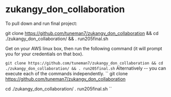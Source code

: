# zukangy_don_collaboration   

To pull down and run final project:

git clone https://github.com/tuneman7/zukangy_don_collaboration && cd ./zukangy_don_collaboration/ && . run205final.sh

Get on your AWS linux box, then run the following command (it will prompt you for your credentials on that box).

``
git clone https://github.com/tuneman7/zukangy_don_collaboration && cd ./zukangy_don_collaboration/ && . run205final.sh
``
Alternatively -- you can execute each of the commands independently.
``
git clone https://github.com/tuneman7/zukangy_don_collaboration

cd ./zukangy_don_collaboration/ 
. run205final.sh
``
